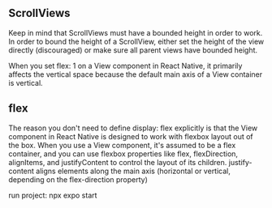 ## ScrollViews

Keep in mind that ScrollViews must have a bounded height in order to work. In order to bound the height of a ScrollView, either set the height of the view directly (discouraged) or make sure all parent views have bounded height.

When you set flex: 1 on a View component in React Native, it primarily affects the vertical space because the default main axis of a View container is vertical.

## flex

The reason you don't need to define display: flex explicitly is that the View component in React Native is designed to work with flexbox layout out of the box. When you use a View component, it's assumed to be a flex container, and you can use flexbox properties like flex, flexDirection, alignItems, and justifyContent to control the layout of its children.
justify-content aligns elements along the main axis (horizontal or vertical, depending on the flex-direction property)

run project: npx expo start
